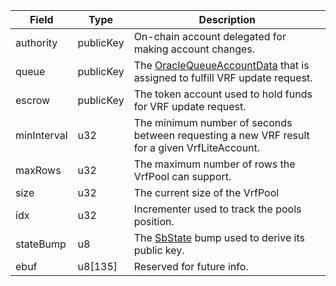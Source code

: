 | Field       | Type      | Description                                                                                                               |
| ----------- | --------- | ------------------------------------------------------------------------------------------------------------------------- |
| authority   | publicKey | On-chain account delegated for making account changes.                                                                    |
| queue       | publicKey | The [OracleQueueAccountData](/solana/idl/accounts/OracleQueueAccountData) that is assigned to fulfill VRF update request. |
| escrow      | publicKey | The token account used to hold funds for VRF update request.                                                              |
| minInterval | u32       | The minimum number of seconds between requesting a new VRF result for a given VrfLiteAccount.                             |
| maxRows     | u32       | The maximum number of rows the VrfPool can support.                                                                       |
| size        | u32       | The current size of the VrfPool                                                                                           |
| idx         | u32       | Incrementer used to track the pools position.                                                                             |
| stateBump   | u8        | The [SbState](/solana/idl/accounts/SbState) bump used to derive its public key.                                           |
| ebuf        | u8[135]   | Reserved for future info.                                                                                                 |
